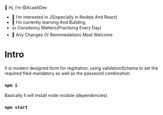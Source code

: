 👋 Hi, I’m @AcashDev
- 👀 I’m interested in JS(specially in Nodejs And React)
- 🌱 I’m currently learning And Building
- 👍 Consitency Matters(Practising Every Day)
- 🙋 Any Changes Or Remnnedations Most Welcome

# Intro
It is modern designed form for regitration, using validationSchema to set the required filed mandatory as well as the password combination.

### `npm i`
Basically it will install node module (dependencies)
### `npm start`







